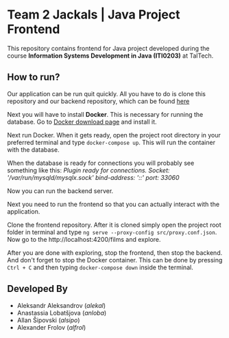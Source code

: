 # Team 2 Jackals | Java Project Frontend

This repository contains frontend for Java project developed during the course
**Information Systems Development in Java (ITI0203)** at TalTech.

## How to run?

Our application can be run quit quickly.
All you have to do is clone this repository and our backend repository, which can be found
[here](https://gitlab.cs.ttu.ee/alfrol/iti0203-backend) 

Next you will have to install **Docker**. This is necessary for running the database.
Go to [Docker download page](https://hub.docker.com/?overlay=onboarding) and install it.

Next run Docker. When it gets ready, open the project root directory in your preferred terminal
and type `docker-compose up`. This will run the container with the database.

When the database is ready for connections you will probably see something like this:
*Plugin ready for connections. Socket: '/var/run/mysqld/mysqlx.sock' bind-address: '::' port: 33060*

Now you can run the backend server.

Next you need to run the frontend so that you can actually interact with the application.

Clone the frontend repository. After it is cloned simply open the project root folder in terminal and 
type `ng serve --proxy-config src/proxy.conf.json`. Now go to the http://localhost:4200/films and explore.

After you are done with exploring, stop the frontend, then stop the backend. And don't forget to stop the
Docker container. This can be done by pressing `Ctrl + C` and then typing `docker-compose down` inside the terminal.

## Developed By

* Aleksandr Aleksandrov (*alekal*)
* Anastassia Lobatšjova (*anloba*)
* Allan Šipovski (*alsipo*)
* Alexander Frolov (*alfrol*)
